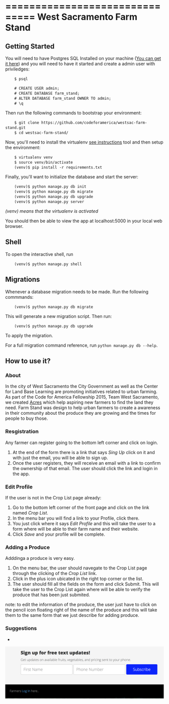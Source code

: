 ===============================
West Sacramento Farm Stand
===============================

Getting Started
----------------

You will need to have Postgres SQL Installed on your machine ([You can get it here](http://www.postgresql.org/download)) and you will need to have it started and create a admin user with priviledges:

```
    $ psql 
```

```
    # CREATE USER admin;
    # CREATE DATABASE farm_stand;
    # ALTER DATABASE farm_stand OWNER TO admin;
    # \q
```

Then run the following commands to bootstrap your environment:


```
    $ git clone https://github.com/codeforamerica/westsac-farm-stand.git
    $ cd westsac-farm-stand/
```

Now, you'll need to install the virtualenv [see instructions](https://virtualenv.readthedocs.org/en/latest/installation.html) tool and then setup the environment:


```
    $ virtualenv venv
    $ source venv/bin/activate
    (venv)$ pip install -r requirements.txt
```

Finally, you'll want to initialize the database and start the server:

```
    (venv)$ python manage.py db init
    (venv)$ python manage.py db migrate
    (venv)$ python manage.py db upgrade 
    (venv)$ python manage.py server
```

*(venv) means that the virtualenv is activated*

You should then be able to view the app at localhost:5000 in your local web browser.


Shell
-----

To open the interactive shell, run 
```
    (venv)$ python manage.py shell
```


Migrations
----------

Whenever a database migration needs to be made. Run the following commmands:
```
    (venv)$ python manage.py db migrate
```

This will generate a new migration script. Then run:
```
    (venv)$ python manage.py db upgrade
```

To apply the migration.

For a full migration command reference, run ``python manage.py db --help``.

How to use it?
--------------

### About

In the city of West Sacramento the City Government as well as the Center for Land Base Learning are promoting initiatives related to urban farming. As part of the Code for America Fellowship 2015, Team West Sacramento, we created [Acres](http://acres.online/) which help aspiring new farmers to find the land they need.
Farm Stand was design to help urban farmers to create a awareness in their community about the produce they are growing and the times for people to buy those.

### Resgistration

Any farmer can register going to the bottom left corner and click on login. 
1. At the end of the form there is a link that says *Sing Up* click on it and with just the email, you will be able to sign up.
2. Once the user registers, they will receive an email with a link to confirm the ownership of that email. The user should click the link and login in the app.



### Edit Profile
If the user is not in the Crop List page already:

1. Go to the bottom left corner of the front page and click on the link named *Crop List*. 
2. In the menu bar you will find a link to your Profile, click there.
3. You just click where it says *Edit Profile* and this will take the user to a form where will be able to their farm name and their website.
4. Click *Save* and your profile will be complete.


### Adding a Produce 
Adddinga a produce is very easy.

1. On the menu bar, the user should navegate to the Crop List page through the clicking of the *Crop List* link.
2. Click in the plus icon ubicated in the right top corner or the list.
3. The user should fill all the fields on the form and click Submit. This will take the user to the Crop List again where will be able to verify the produce that has been just submited. 

note: to edit the information of the produce, the user just have to click on the pencil icon floating right of the name of the produce and this will take them to the same form that we just describe for adding produce.


### Suggestions

- 

![alt text](https://github.com/codeforamerica/westsac-farm-stand/blob/master/img/login.png)









